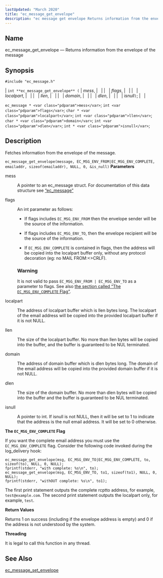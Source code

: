```yaml
---
lastUpdated: "March 2020"
title: "ec_message_get_envelope"
description: "ec message get envelope Returns information from the envelope of the message int ec message get envelope mess flags localpart llen domain dlen isnull ec message mess int flags char localpart int llen char domain int dlen int isnull Fetches information from the envelope of the message Example 34 1..."
---
```


<a name="apis.ec_message_get_envelope"></a> 
## Name

ec_message_get_envelope — Returns information from the envelope of the message

## Synopsis

`#include "ec_message.h"`

| `int **ec_message_get_envelope** (` | <var class="pdparam">mess</var>, |   |
|   | <var class="pdparam">flags</var>, |   |
|   | <var class="pdparam">localpart</var>, |   |
|   | <var class="pdparam">llen</var>, |   |
|   | <var class="pdparam">domain</var>, |   |
|   | <var class="pdparam">dlen</var>, |   |
|   | <var class="pdparam">isnull</var>`)`; |   |

`ec_message * <var class="pdparam">mess</var>`;
`int <var class="pdparam">flags</var>`;
`char * <var class="pdparam">localpart</var>`;
`int <var class="pdparam">llen</var>`;
`char * <var class="pdparam">domain</var>`;
`int <var class="pdparam">dlen</var>`;
`int * <var class="pdparam">isnull</var>`;<a name="idp55757584"></a> 
## Description

Fetches information from the envelope of the message.

<a name="idp55758816"></a> 


`ec_message_get_envelope(message, EC_MSG_ENV_FROM|EC_MSG_ENV_COMPLETE, emailaddr, sizeof(emailaddr), NULL, 0, &is_null)`
**<a name="idp55760496"></a> Parameters**

<dl class="variablelist">

<dt>mess</dt>

<dd>

A pointer to an ec_message struct. For documentation of this data structure see [“ec_message”](/momentum/3/3-api/structs-ec-message)

</dd>

<dt>flags</dt>

<dd>

An int parameter as follows:

*   If flags includes `EC_MSG_ENV_FROM` then the envelope sender will be the source of the information.

*   If flags includes `EC_MSG_ENV_TO`, then the envelope recipient will be the source of the information.

*   If `EC_MSG_ENV_COMPLETE` is contained in flags, then the address will be copied into the localpart buffer only, without any protocol decoration (eg: no MAIL FROM:<>CRLF).

### Warning

It is not valid to pass `EC_MSG_ENV_FROM | EC_MSG_ENV_TO` as a parameter to flags. See also [the section called “The `EC_MSG_ENV_COMPLETE` Flag”](/momentum/3/3-api/apis-ec-message-get-envelope#apis.ec_message_get_envelope.complete).

</dd>

<dt>localpart</dt>

<dd>

The address of localpart buffer which is llen bytes long. The localpart of the email address will be copied into the provided localpart buffer if it is not NULL.

</dd>

<dt>llen</dt>

<dd>

The size of the localpart buffer. No more than llen bytes will be copied into the buffer, and the buffer is guaranteed to be NUL terminated.

</dd>

<dt>domain</dt>

<dd>

The address of domain buffer which is dlen bytes long. The domain of the email address will be copied into the provided domain buffer if it is not NULL.

</dd>

<dt>dlen</dt>

<dd>

The size of the domain buffer. No more than dlen bytes will be copied into the buffer and the buffer is guaranteed to be NUL terminated.

</dd>

<dt>isnull</dt>

<dd>

A pointer to int. If isnull is not NULL, then it will be set to 1 to indicate that the address is the null email address. It will be set to 0 otherwise.

</dd>

</dl>

**<a name="apis.ec_message_get_envelope.complete"></a> The `EC_MSG_ENV_COMPLETE` Flag**

If you want the complete email address you must use the `EC_MSG_ENV_COMPLETE` flag. Consider the following code invoked during the log_delivery hook:

```
ec_message_get_envelope(msg, EC_MSG_ENV_TO|EC_MSG_ENV_COMPLETE, to, sizeof(to), NULL, 0, NULL);
fprintf(stderr, "with complete: %s\n", to);
ec_message_get_envelope(msg, EC_MSG_ENV_TO, to1, sizeof(to1), NULL, 0, NULL);
fprintf(stderr, "withOUT complete: %s\n", to1);
```

The first print statement outputs the complete rcptto address, for example, `test@example.com`. The second print statement outputs the localpart only, for example, `test`.

**<a name="idp55787440"></a> Return Values**

Returns 1 on success (including if the envelope address is empty) and 0 if the address is not understood by the system.

**<a name="idp55788464"></a> Threading**

It is legal to call this function in any thread.

<a name="idp55789568"></a> 
## See Also

[ec_message_set_envelope](/momentum/3/3-api/apis-ec-message-set-envelope)